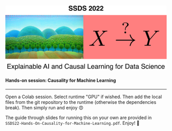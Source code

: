![](Banner-Tutorial.png)

#### **Hands-on session:** **Causality for Machine Learning**

---

Open a Colab session. Select runtime "GPU" if wished. Then add the local files from the git repository to the runtime (otherwise the dependencies break). Then simply run and enjoy :heart_eyes:

The guide through slides for running this on your own are provided in `SSDS22-Hands-On-Causality-for-Machine-Learning.pdf`. Enjoy! :herb:
